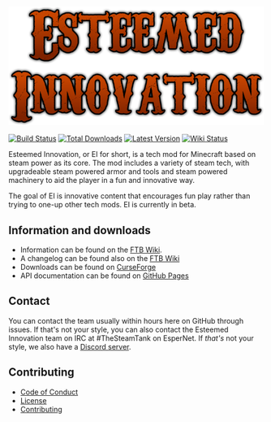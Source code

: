 ![Esteemed Innovation](src/main/resources/logoblank.png)

[![Build Status](https://travis-ci.org/Esteemed-Innovation/Esteemed-Innovation.svg?branch=1.10)](https://travis-ci.org/Esteemed-Innovation/Esteemed-Innovation)
[![Total Downloads](http://modshields.herokuapp.com/totaldl?id=flaxbeards-steam-power)](http://minecraft.curseforge.com/projects/flaxbeards-steam-power)
[![Latest Version](http://modshields.herokuapp.com/latestversion?id=flaxbeards-steam-power)](http://minecraft.curseforge.com/projects/flaxbeards-steam-power/files/latest)
[![Wiki Status](http://modshields.herokuapp.com/wiki?article=Esteemed_Innovation)](http://ftb.gamepedia.com/Esteemed_Innovation)

Esteemed Innovation, or EI for short, is a tech mod for Minecraft based on steam power as its core. The mod includes a variety of steam tech, with upgradeable steam powered armor and tools and steam powered machinery to aid the player in a fun and innovative way.

The goal of EI is innovative content that encourages fun play rather than trying to one-up other tech mods. EI is currently in beta.

## Information and downloads
* Information can be found on the [FTB Wiki](http://ftb.gamepedia.com/Flaxbeard's_Steam_Power).
* A changelog can be found also on the [FTB Wiki](http://ftb.gamepedia.com/Flaxbeard's_Steam_Power/Changelog)
* Downloads can be found on [CurseForge](https://www.curseforge.com/minecraft/mc-mods/flaxbeards-steam-power/)
* API documentation can be found on [GitHub Pages](http://esteemed-innovation.github.io/Esteemed-Innovation/)

## Contact
You can contact the team usually within hours here on GitHub through issues. If that's not your style, you can also contact the Esteemed Innovation team on IRC at #TheSteamTank on EsperNet. If *that's* not your style, we also have a [Discord server](https://discord.gg/qtaRXYH).

## Contributing
* [Code of Conduct](CODE_OF_CONDUCT.md)
* [License](LICENSE.md)
* [Contributing](CONTRIBUTING.md)
